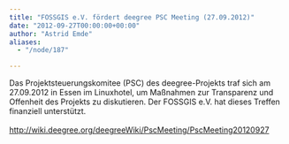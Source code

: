 ```yaml
---
title: "FOSSGIS e.V. fördert deegree PSC Meeting (27.09.2012)"
date: "2012-09-27T00:00:00+00:00"
author: "Astrid Emde"
aliases:
  - "/node/187"

---
```


<p>Das Projektsteuerungskomitee (PSC) des deegree-Projekts traf sich am 27.09.2012 in Essen im Linuxhotel, um Maßnahmen zur Transparenz und Offenheit des Projekts zu diskutieren. Der FOSSGIS e.V. hat dieses Treffen finanziell unterstützt.<a href="http://wiki.deegree.org/deegreeWiki/PscMeeting/PscMeeting20120927"><br />
	<br />
	http://wiki.deegree.org/deegreeWiki/PscMeeting/PscMeeting20120927</a></p>

